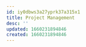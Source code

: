 ```yaml
---
id: iy0dbws3a27yprk37a315x1
title: Project Management
desc: ''
updated: 1660231894846
created: 1660231894846
---
```


